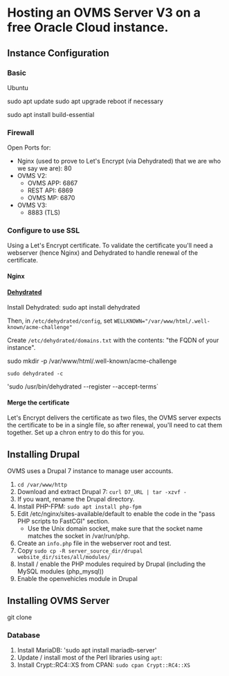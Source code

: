 # Hosting an OVMS Server V3 on a free Oracle Cloud instance.

## Instance Configuration

### Basic 

Ubuntu

sudo apt update
sudo apt upgrade
reboot if necessary

sudo apt install build-essential

### Firewall

Open Ports for:
* Nginx (used to prove to Let's Encrypt (via Dehydrated) that we are who we say we are): 80
* OVMS V2:
  * OVMS APP: 6867
  * REST API: 6869
  * OVMS MP: 6870
* OVMS V3:
  * 8883 (TLS)

### Configure to use SSL

Using a Let's Encrypt certificate. To validate the certificate you'll need a webserver (hence Nginx) and Dehydrated to handle renewal of the certificate.

#### Nginx

#### [Dehydrated](https://github.com/dehydrated-io/dehydrated)

Install Dehydrated: sudo apt install dehydrated

Then, in `/etc/dehydrated/config`, set `WELLKNOWN="/var/www/html/.well-known/acme-challenge"`

Create `/etc/dehydrated/domains.txt` with the contents: "the FQDN of your instance".
 
sudo mkdir -p /var/www/html/.well-known/acme-challenge
 
`sudo dehydrated -c`

'sudo /usr/bin/dehydrated --register --accept-terms`

#### Merge the certificate

Let's Encrypt delivers the certificate as two files, the OVMS server expects the certificate to be in a single file, so after renewal, you'll need to cat them together. Set up a chron entry to do this for you.

## Installing Drupal

OVMS uses a Drupal 7 instance to manage user accounts.

1. `cd /var/www/http`
2. Download and extract Drupal 7: `curl D7_URL | tar -xzvf -`
3. If you want, rename the Drupal directory.
4. Install PHP-FPM: `sudo apt install php-fpm`
5. Edit /etc/nginx/sites-available/default to enable the code in the "pass PHP scripts to FastCGI" section.
   - Use the Unix domain socket, make sure that the socket name matches the socket in /var/run/php.
6. Create an `info.php` file in the webserver root and test.
7. Copy `sudo cp -R server_source_dir/drupal website_dir/sites/all/modules/`
8. Install / enable the PHP modules required by Drupal (including the MySQL modules (php_mysql))
9. Enable the openvehicles module in Drupal

## Installing OVMS Server

git clone

### Database

1. Install MariaDB: 'sudo apt install mariadb-server'
2. Update / install most of the Perl libraries using `apt`:
3. Install Crypt::RC4::XS from CPAN: `sudo cpan Crypt::RC4::XS`

